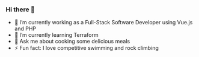 ### Hi there 👋

- 🔭 I’m currently working as a Full-Stack Software Developer using Vue.js and PHP 
- 🌱 I’m currently learning Terraform 
- 💬 Ask me about cooking some delicious meals
- ⚡ Fun fact: I love competitive swimming and rock climbing
